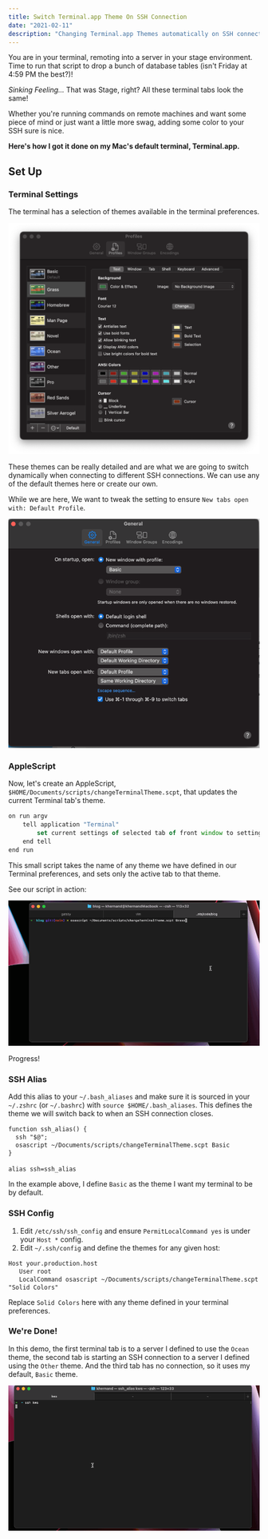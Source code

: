 ```yaml
---
title: Switch Terminal.app Theme On SSH Connection
date: "2021-02-11"
description: "Changing Terminal.app Themes automatically on SSH connections."
---
```


You are in your terminal, remoting into a server in your stage
environment. Time to run that script to drop a bunch of database tables
(isn't Friday at 4:59 PM the best?)!

*Sinking Feeling...* That was Stage, right? All these terminal tabs look
the same!

Whether you're running commands on remote machines and want some piece
of mind or just want a little more swag, adding some color to your SSH
sure is nice.

**Here's how I got it done on my Mac's default terminal, Terminal.app.**

## Set Up

### Terminal Settings

The terminal has a selection of themes available in the terminal
preferences.

![Terminal Preferences](./terminal-preferences.png)

These themes can be really detailed and are what we are going to switch
dynamically when connecting to different SSH connections. We can use any
of the default themes here or create our own.

While we are here, We want to tweak the setting to ensure
`New tabs open with: Default Profile`.

![Terminal Preferences](./settings.png)

### AppleScript 

Now, let's create an AppleScript, 
`$HOME/Documents/scripts/changeTerminalTheme.scpt`, 
that updates the current Terminal tab's theme. 

```javascript
on run argv
    tell application "Terminal"
        set current settings of selected tab of front window to settings set (item 1 of argv)
    end tell
end run
```

This small script takes the name of any theme we have defined in our 
Terminal preferences, and sets only the active tab to that theme.

See our script in action:

![AppleScript Demo](./apple-script-demo.gif)

Progress!

### SSH Alias

Add this alias to your `~/.bash_aliases` and make sure it is sourced
in your `~/.zshrc` (or `~/.bashrc`) with `source $HOME/.bash_aliases`.
This defines the theme we will switch back to when an SSH connection
closes.

```shell
function ssh_alias() {
  ssh "$@";
  osascript ~/Documents/scripts/changeTerminalTheme.scpt Basic
}

alias ssh=ssh_alias
```

In the example above, I define `Basic` as the theme I want my terminal
to be by default.

### SSH Config

1. Edit `/etc/ssh/ssh_config` and ensure `PermitLocalCommand yes`
is under your `Host *` config.
2. Edit `~/.ssh/config` and define the themes for any given host:
```shell
Host your.production.host
   User root
   LocalCommand osascript ~/Documents/scripts/changeTerminalTheme.scpt "Solid Colors"
```
Replace `Solid Colors` here with any theme defined in your terminal 
preferences.

### We're Done!

In this demo, the first terminal tab is to a server I defined to use
the `Ocean` theme, the second tab is starting an SSH connection to a 
server I defined using the `Other` theme. And the third tab has no 
connection, so it uses my default, `Basic` theme.

![AppleScript Demo](./final-demo.gif)


